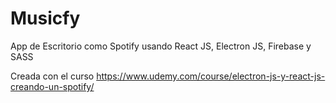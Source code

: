 # Musicfy

App de Escritorio como Spotify usando React JS, Electron JS, Firebase y SASS

Creada con el curso https://www.udemy.com/course/electron-js-y-react-js-creando-un-spotify/
